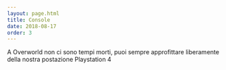 ```yaml
---
layout: page.html
title: Console
date: 2018-08-17
order: 3
---
```


A Overworld non ci sono tempi morti, puoi sempre approfittare liberamente della nostra postazione Playstation 4
